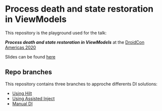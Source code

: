 Process death and state restoration in ViewModels
====

This repository is the playground used for the talk:

**_Process death and state restoration in ViewModels_** at the [DroidCon Americas 2020][droidcon]

Slides can be found [here][slides]

## Repo branches

This repository contains three branches to approche differents DI solutions:

- [Using Hilt](../../tree/master)
- [Using Assisted Inject](../../tree/assisted_inject)
- [Manual DI](../../tree/manual_injection)

[droidcon]: https://www.online.droidcon.com/agenda-dcamericas
[slides]: https://speakerdeck.com/crgarridos/managing-android-process-instance-state-8a8577da-8e5f-4f73-9b19-bd302903ec10?slide=111